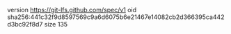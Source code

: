 version https://git-lfs.github.com/spec/v1
oid sha256:441c32f9d8597569c9a6d6075b6e21467e14082cb2d366395ca442d3bc92f8d7
size 135

